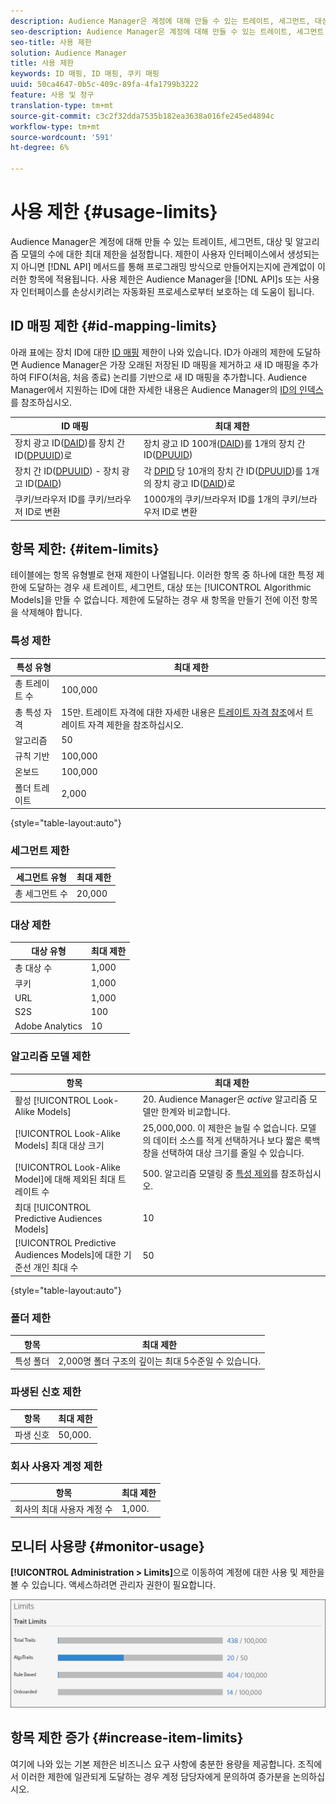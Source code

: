 ```yaml
---
description: Audience Manager은 계정에 대해 만들 수 있는 트레이트, 세그먼트, 대상 및 알고리즘 모델의 수에 대한 최대 제한을 설정합니다. 사용자 인터페이스에서 생성하든 API 메서드를 통해 프로그래밍 방식으로 만들어졌든 상관없이 이러한 항목에 제한이 적용됩니다. 사용 제한은 API 또는 사용자 인터페이스를 손상시키려는 자동화된 프로세스로부터 Audience Manager을 보호하는 데 도움이 됩니다.
seo-description: Audience Manager은 계정에 대해 만들 수 있는 트레이트, 세그먼트, 대상 및 알고리즘 모델의 수에 대한 최대 제한을 설정합니다. 사용자 인터페이스에서 생성하든 API 메서드를 통해 프로그래밍 방식으로 만들어졌든 상관없이 이러한 항목에 제한이 적용됩니다. 사용 제한은 API 또는 사용자 인터페이스를 손상시키려는 자동화된 프로세스로부터 Audience Manager을 보호하는 데 도움이 됩니다.
seo-title: 사용 제한
solution: Audience Manager
title: 사용 제한
keywords: ID 매핑, ID 매핑, 쿠키 매핑
uuid: 50ca4647-0b5c-409c-89fa-4fa1799b3222
feature: 사용 및 청구
translation-type: tm+mt
source-git-commit: c3c2f32dda7535b182ea3638a016fe245ed4894c
workflow-type: tm+mt
source-wordcount: '591'
ht-degree: 6%

---
```



# 사용 제한 {#usage-limits}

Audience Manager은 계정에 대해 만들 수 있는 트레이트, 세그먼트, 대상 및 알고리즘 모델의 수에 대한 최대 제한을 설정합니다. 제한이 사용자 인터페이스에서 생성되는지 아니면 [!DNL API] 메서드를 통해 프로그래밍 방식으로 만들어지는지에 관계없이 이러한 항목에 적용됩니다. 사용 제한은 Audience Manager을 [!DNL API]s 또는 사용자 인터페이스를 손상시키려는 자동화된 프로세스로부터 보호하는 데 도움이 됩니다.

## ID 매핑 제한 {#id-mapping-limits}

아래 표에는 장치 ID에 대한 [ID 매핑](../../integration/sending-audience-data/batch-data-transfer-explained/id-sync-http.md) 제한이 나와 있습니다. ID가 아래의 제한에 도달하면 Audience Manager은 가장 오래된 저장된 ID 매핑을 제거하고 새 ID 매핑을 추가하여 FIFO(처음, 처음 종료) 논리를 기반으로 새 ID 매핑을 추가합니다. Audience Manager에서 지원하는 ID에 대한 자세한 내용은 Audience Manager의 [ID의 인덱스](../../reference/ids-in-aam.md)를 참조하십시오.

| ID 매핑 | 최대 제한 |
|-----------|-------------- |
| 장치 광고 ID([DAID](../../reference/ids-in-aam.md))를 장치 간 ID([DPUUID](../../reference/ids-in-aam.md))로 | 장치 광고 ID 100개([DAID](../../reference/ids-in-aam.md))를 1개의 장치 간 ID([DPUUID](../../reference/ids-in-aam.md)) |
| 장치 간 ID([DPUUID](../../reference/ids-in-aam.md)) - 장치 광고 ID([DAID](../../reference/ids-in-aam.md)) | 각 [DPID](../../reference/ids-in-aam.md) 당 10개의 장치 간 ID([DPUUID](../../reference/ids-in-aam.md))를 1개의 장치 광고 ID([DAID](../../reference/ids-in-aam.md))로 |
| 쿠키/브라우저 ID를 쿠키/브라우저 ID로 변환 | 1000개의 쿠키/브라우저 ID를 1개의 쿠키/브라우저 ID로 변환 |

## 항목 제한: {#item-limits}

테이블에는 항목 유형별로 현재 제한이 나열됩니다. 이러한 항목 중 하나에 대한 특정 제한에 도달하는 경우 새 트레이트, 세그먼트, 대상 또는 [!UICONTROL Algorithmic Models]을 만들 수 없습니다. 제한에 도달하는 경우 새 항목을 만들기 전에 이전 항목을 삭제해야 합니다.

### 특성 제한

| 특성 유형 | 최대 제한 |
| -------------------------- | ------------------------------------- |
| 총 트레이트 수 | 100,000 |
| 총 특성 자격 | 15만. 트레이트 자격에 대한 자세한 내용은 [트레이트 자격 참조](/help/using/features/traits/trait-and-segment-qualification-reference.md#trait-qualification-limit)에서 트레이트 자격 제한을 참조하십시오. |
| 알고리즘 | 50 |
| 규칙 기반 | 100,000 |
| 온보드 | 100,000 |
| 폴더 트레이트 | 2,000 |

{style=&quot;table-layout:auto&quot;}

### 세그먼트 제한

| 세그먼트 유형 | 최대 제한 |
| -------------- | ------------- |
| 총 세그먼트 수 | 20,000 |

### 대상 제한

| 대상 유형 | 최대 제한 |
| ------------------ | ------------- |
| 총 대상 수 | 1,000 |
| 쿠키 | 1,000 |
| URL | 1,000 |
| S2S | 100 |
| Adobe Analytics | 10 |

### 알고리즘 모델 제한

| 항목 | 최대 제한 |
| -------- | ----- |
| 활성 [!UICONTROL Look-Alike Models] | 20. Audience Manager은 *active* 알고리즘 모델만 한계와 비교합니다. |
| [!UICONTROL Look-Alike Models] 최대 대상 크기 | 25,000,000.  이 제한은 늘릴 수 없습니다. 모델의 데이터 소스를 적게 선택하거나 보다 짧은 룩백 창을 선택하여 대상 크기를 줄일 수 있습니다. |
| [!UICONTROL Look-Alike Model]에 대해 제외된 최대 트레이트 수 | 500. 알고리즘 모델링 중 [특성 제외](/help/using/features/algorithmic-models/trait-exclusion-algo-models.md)를 참조하십시오. |
| 최대 [!UICONTROL Predictive Audiences Models] | 10 |
| [!UICONTROL Predictive Audiences Models]에 대한 기준선 개인 최대 수 | 50 |

{style=&quot;table-layout:auto&quot;}

### 폴더 제한

| 항목 | 최대 제한 |
| ------------- | ------------------ |
| 특성 폴더 | 2,000명  폴더 구조의 깊이는 최대 5수준일 수 있습니다. |

### 파생된 신호 제한

| 항목 | 최대 제한 |
| --------------- | ------------- |
| 파생 신호 | 50,000. |

### 회사 사용자 계정 제한

| 항목 | 최대 제한 |
| ----------- | ------------- |
| 회사의 최대 사용자 계정 수 | 1,000. |

## 모니터 사용량 {#monitor-usage}

**[!UICONTROL Administration > Limits]**&#x200B;으로 이동하여 계정에 대한 사용 및 제한을 볼 수 있습니다. 액세스하려면 관리자 권한이 필요합니다.

![사용량 제한 이미지](assets/usage-limits.png)

## 항목 제한 증가 {#increase-item-limits}

여기에 나와 있는 기본 제한은 비즈니스 요구 사항에 충분한 용량을 제공합니다. 조직에서 이러한 제한에 일관되게 도달하는 경우 계정 담당자에게 문의하여 증가분을 논의하십시오.